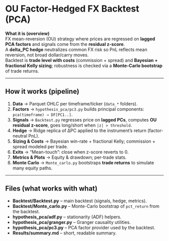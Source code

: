 # OU Factor-Hedged FX Backtest (PCA)

**What it is (overview)**  
FX mean-reversion (OU) strategy where prices are regressed on **lagged PCA factors** and signals come from the **residual z-score**.  
A **delta_PC hedge** neutralizes common FX risk so PnL reflects mean reversion, not broad dollar/carry moves.  
Backtest is **trade level with costs** (commission + spread) and **Bayesian + fractional Kelly sizing**; robustness is checked via a **Monte-Carlo bootstrap** of trade returns.

---

## How it works (pipeline)

1. **Data** → Parquet OHLC per timeframe/ticker (`data_*` folders).  
2. **Factors** → `hypothesis_pca/pc3.py` builds principal components: `pca(timeframe) → DF[PC1..]`.  
3. **Signals** → `Backtest.py` regresses price on **lagged PCs**, computes **OU residual z-score**, goes long/short when `|z| > threshold`.  
4. **Hedge** → Ridge replica of ΔPC applied to the instrument’s return (factor-neutral PnL).  
5. **Sizing & Costs** → Bayesian win-rate + fractional Kelly; commission + spread modeled per trade.  
6. **Exits** → “Mean-touch”: close when z-score reverts to 0.  
7. **Metrics & Plots** → Equity & drawdown; per-trade stats.  
8. **Monte Carlo** → `Monte_carlo.py` bootstraps **trade returns** to simulate many equity paths.

---

## Files (what works with what)

- **Backtest/Backtest.py** – main backtest (signals, hedge, metrics).  
- **Backtest/Monte_carlo.py** – Monte-Carlo bootstrap of `pct_return` from the backtest.  
- **hypothesis_pca/adf.py** – stationarity (ADF) helpers.  
- **hypothesis_pca/granger.py** – Granger causality utilities.  
- **hypothesis_pca/pc3.py** – PCA factor provider used by the backtest.  
- **Results/summary.md** – short, readable summary.
